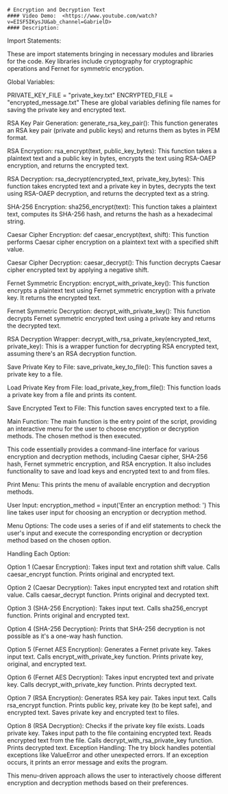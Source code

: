     # Encryption and Decryption Text 
    #### Video Demo:  <https://www.youtube.com/watch?v=EISF5IKysJU&ab_channel=GabrielD>
    #### Description:

Import Statements:

These are import statements bringing in necessary modules and libraries for the code. Key libraries include cryptography for cryptographic operations and Fernet for symmetric encryption.

Global Variables:

PRIVATE_KEY_FILE = "private_key.txt"
ENCRYPTED_FILE = "encrypted_message.txt"
These are global variables defining file names for saving the private key and encrypted text.

RSA Key Pair Generation:
generate_rsa_key_pair():
This function generates an RSA key pair (private and public keys) and returns them as bytes in PEM format.

RSA Encryption:
rsa_encrypt(text, public_key_bytes):
This function takes a plaintext text and a public key in bytes, encrypts the text using RSA-OAEP encryption, and returns the encrypted text.

RSA Decryption:
rsa_decrypt(encrypted_text, private_key_bytes):
This function takes encrypted text and a private key in bytes, decrypts the text using RSA-OAEP decryption, and returns the decrypted text as a string.

SHA-256 Encryption:
sha256_encrypt(text):
This function takes a plaintext text, computes its SHA-256 hash, and returns the hash as a hexadecimal string.

Caesar Cipher Encryption:
def caesar_encrypt(text, shift):
This function performs Caesar cipher encryption on a plaintext text with a specified shift value.

Caesar Cipher Decryption:
caesar_decrypt():
This function decrypts Caesar cipher encrypted text by applying a negative shift.

Fernet Symmetric Encryption:
encrypt_with_private_key():
This function encrypts a plaintext text using Fernet symmetric encryption with a private key. It returns the encrypted text.

Fernet Symmetric Decryption:
decrypt_with_private_key():
This function decrypts Fernet symmetric encrypted text using a private key and returns the decrypted text.

RSA Decryption Wrapper:
decrypt_with_rsa_private_key(encrypted_text, private_key):
This is a wrapper function for decrypting RSA encrypted text, assuming there's an RSA decryption function.

Save Private Key to File:
save_private_key_to_file():
This function saves a private key to a file.

Load Private Key from File:
load_private_key_from_file():
This function loads a private key from a file and prints its content.

Save Encrypted Text to File:
This function saves encrypted text to a file.

Main Function:
The main function is the entry point of the script, providing an interactive menu for the user to choose encryption or decryption methods. The chosen method is then executed.

This code essentially provides a command-line interface for various encryption and decryption methods, including Caesar cipher, SHA-256 hash, Fernet symmetric encryption, and RSA encryption. It also includes functionality to save and load keys and encrypted text to and from files.

Print Menu:
This prints the menu of available encryption and decryption methods.

User Input:
encryption_method = input('Enter an encryption method: ')
This line takes user input for choosing an encryption or decryption method.

Menu Options:
The code uses a series of if and elif statements to check the user's input and execute the corresponding encryption or decryption method based on the chosen option.

Handling Each Option:

Option 1 (Caesar Encryption):
Takes input text and rotation shift value.
Calls caesar_encrypt function.
Prints original and encrypted text.

Option 2 (Caesar Decryption):
Takes input encrypted text and rotation shift value.
Calls caesar_decrypt function.
Prints original and decrypted text.

Option 3 (SHA-256 Encryption):
Takes input text.
Calls sha256_encrypt function.
Prints original and encrypted text.

Option 4 (SHA-256 Decryption):
Prints that SHA-256 decryption is not possible as it's a one-way hash function.

Option 5 (Fernet AES Encryption):
Generates a Fernet private key.
Takes input text.
Calls encrypt_with_private_key function.
Prints private key, original, and encrypted text.

Option 6 (Fernet AES Decryption):
Takes input encrypted text and private key.
Calls decrypt_with_private_key function.
Prints decrypted text.

Option 7 (RSA Encryption):
Generates RSA key pair.
Takes input text.
Calls rsa_encrypt function.
Prints public key, private key (to be kept safe), and encrypted text.
Saves private key and encrypted text to files.

Option 8 (RSA Decryption):
Checks if the private key file exists.
Loads private key.
Takes input path to the file containing encrypted text.
Reads encrypted text from the file.
Calls decrypt_with_rsa_private_key function.
Prints decrypted text.
Exception Handling:
The try block handles potential exceptions like ValueError and other unexpected errors. If an exception occurs, it prints an error message and exits the program.

This menu-driven approach allows the user to interactively choose different encryption and decryption methods based on their preferences.









